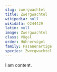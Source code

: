 ```yaml
---
slug: zwergwachtel
title: Zwergwachtel
wikipedia: null
wikidata: Q244429
latin: null
image: Zwergwachtel
class: Vögel
order: Hühnervögel
family: Fasanenartige
species: Zwergwachtel
---
```


I am content.
